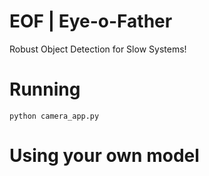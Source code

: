 # EOF | Eye-o-Father
Robust Object Detection for Slow Systems!

# Running
`python camera_app.py`

# Using your own model
